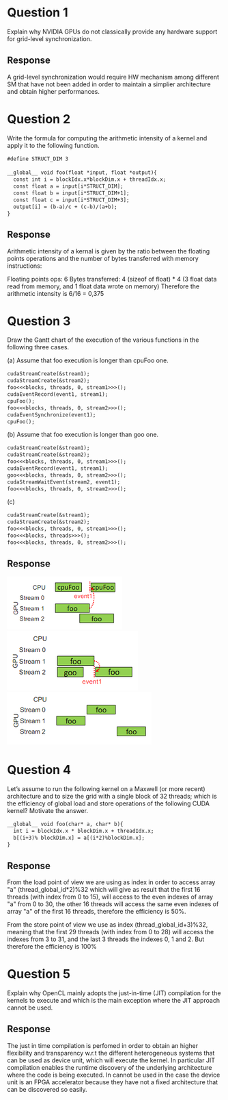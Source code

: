 # Question 1 
Explain why NVIDIA GPUs do not classically provide any hardware support for grid-level synchronization. 

## Response
A grid-level synchronization would require HW mechanism among different SM that have not been added in order to maintain a simplier architecture and obtain higher performances.

# Question 2 
Write the formula for computing the arithmetic intensity of a kernel and apply it to the following function. 

``` 
#define STRUCT_DIM 3 
 
__global__ void foo(float *input, float *output){ 
  const int i = blockIdx.x*blockDim.x + threadIdx.x; 
  const float a = input[i*STRUCT_DIM]; 
  const float b = input[i*STRUCT_DIM+1]; 
  const float c = input[i*STRUCT_DIM+3]; 
  output[i] = (b-a)/c + (c-b)/(a+b); 
}
```

## Response
Arithmetic intensity of a kernal is given by the ratio between the floating points operations and the number of bytes transferred with memory instructions:

Floating points ops: 6
Bytes transferred: 4 (sizeof of float) * 4 (3 float data read from memory, and 1 float data wrote on memory)
Therefore the arithmetic intensity is 6/16 = 0,375


# Question 3 
Draw the Gantt chart of the execution of the various functions in the following three cases. 
 
(a) Assume that foo execution is longer than cpuFoo one. 
```
cudaStreamCreate(&stream1);  
cudaStreamCreate(&stream2);  
foo<<<blocks, threads, 0, stream1>>>();  
cudaEventRecord(event1, stream1); 
cpuFoo(); 
foo<<<blocks, threads, 0, stream2>>>();  
cudaEventSynchronize(event1); 
cpuFoo(); 
```
 
(b) Assume that foo execution is longer than goo one. 
```
cudaStreamCreate(&stream1);  
cudaStreamCreate(&stream2);  
foo<<<blocks, threads, 0, stream1>>>();  
cudaEventRecord(event1, stream1); 
goo<<<blocks, threads, 0, stream2>>>();  
cudaStreamWaitEvent(stream2, event1); 
foo<<<blocks, threads, 0, stream2>>>();  
 ```
 
 
(c) 
```
cudaStreamCreate(&stream1);  
cudaStreamCreate(&stream2);  
foo<<<blocks, threads, 0, stream1>>>();  
foo<<<blocks, threads>>>();  
foo<<<blocks, threads, 0, stream2>>>();
```

## Response
![alt text](image.png)
![alt text](image-1.png)
![alt text](image-2.png)

# Question 4 
Let’s assume to run the following kernel on a Maxwell (or more recent) architecture and to size the grid with a single 
block  of  32  threads;  which  is  the  efficiency  of  global  load  and  store  operations  of  the  following  CUDA  kernel? 
Motivate the answer. 

```
__global__ void foo(char* a, char* b){ 
  int i = blockIdx.x * blockDim.x + threadIdx.x; 
  b[(i+3)% blockDim.x] = a[(i*2)%blockDim.x];  
} 
```

## Response
From the load point of view we are using as index in order to access array "a" (thread_global_id*2)%32 which will give as result that the first 16 threads (with index from 0 to 15), will access to the even indexes of array "a" from 0 to 30, the other 16 threads will access the same even indexes of array "a" of the first 16 threads, therefore the efficiency is 50%.

From the store point of view we use as index (thread_global_id+3)%32, meaning that the first 29 threads (with index from  0 to 28) will access the indexes from 3 to 31, and the last 3 threads the indexes 0, 1 and 2. But therefore the efficiency is 100%

# Question 5 
Explain why OpenCL mainly adopts the just-in-time (JIT) compilation for the kernels to execute and which is the 
main exception where the JIT approach cannot be used.

## Response
The just in time compilation is perfomed in order to obtain an higher flexibility and transparency w.r.t the different heterogeneous systems that can be used as device unit, which will execute the kernel. In particular JIT compilation enables the runtime discovery of the underlying architecture where the code is being executed. In cannot be used in the case the device unit is an FPGA accelerator because they have not a fixed architecture that can be discovered so easily.

